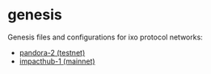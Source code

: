 # genesis
Genesis files and configurations for ixo protocol networks:
- [pandora-2 (testnet)](./pandora-2/README.md)
- [impacthub-1 (mainnet)](./impacthub-1/README.md)
